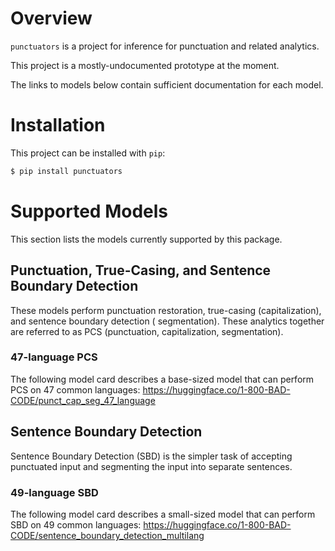 # Overview

`punctuators` is a project for inference for punctuation and related analytics.

This project is a mostly-undocumented prototype at the moment.

The links to models below contain sufficient documentation for each model.

# Installation

This project can be installed with `pip`:

```bash
$ pip install punctuators
```

# Supported Models

This section lists the models currently supported by this package.

## Punctuation, True-Casing, and Sentence Boundary Detection

These models perform punctuation restoration, true-casing (capitalization), and sentence boundary detection (
segmentation).
These analytics together are referred to as PCS (punctuation, capitalization, segmentation).

### 47-language PCS

The following model card describes a base-sized model that can perform PCS on 47 common languages:
https://huggingface.co/1-800-BAD-CODE/punct_cap_seg_47_language

## Sentence Boundary Detection

Sentence Boundary Detection (SBD) is the simpler task of accepting punctuated input and segmenting the input into
separate sentences.

### 49-language SBD

The following model card describes a small-sized model that can perform SBD on 49 common languages:
https://huggingface.co/1-800-BAD-CODE/sentence_boundary_detection_multilang 

